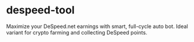 # despeed-tool
Maximize your DeSpeed.net earnings with smart, full-cycle auto bot. Ideal variant for crypto farming and collecting DeSpeed points.
